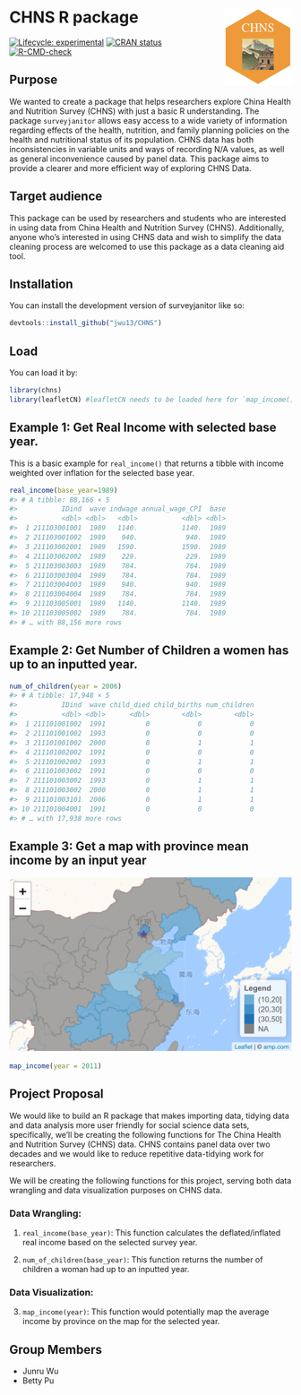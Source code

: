 
<!-- README.md is generated from README.Rmd. Please edit that file -->

# CHNS R package <img src='data-raw/hex.png' align="right" height="139"/>

<!-- badges: start -->

[![Lifecycle:
experimental](https://img.shields.io/badge/lifecycle-experimental-orange.svg)](https://lifecycle.r-lib.org/articles/stages.html#experimental)
[![CRAN
status](https://www.r-pkg.org/badges/version/surveyjanitor)](https://CRAN.R-project.org/package=surveyjanitor)
[![R-CMD-check](https://github.com/jwu13/CHNS/actions/workflows/R-CMD-check.yaml/badge.svg)](https://github.com/jwu13/CHNS/actions/workflows/R-CMD-check.yaml)

<!-- badges: end -->

## Purpose

We wanted to create a package that helps researchers explore China
Health and Nutrition Survey (CHNS) with just a basic R understanding.
The package `surveyjanitor` allows easy access to a wide variety of
information regarding effects of the health, nutrition, and family
planning policies on the health and nutritional status of its
population. CHNS data has both inconsistencies in variable units and
ways of recording N/A values, as well as general inconvenience caused by
panel data. This package aims to provide a clearer and more efficient
way of exploring CHNS Data.

## Target audience

This package can be used by researchers and students who are interested
in using data from China Health and Nutrition Survey (CHNS).
Additionally, anyone who’s interested in using CHNS data and wish to
simplify the data cleaning process are welcomed to use this package as a
data cleaning aid tool.

## Installation

You can install the development version of surveyjanitor like so:

``` r
devtools::install_github("jwu13/CHNS")
```

## Load

You can load it by:

``` r
library(chns)
library(leafletCN) #leafletCN needs to be loaded here for `map_income()` function
```

## Example 1: Get Real Income with selected base year.

This is a basic example for `real_income()` that returns a tibble with
income weighted over inflation for the selected base year.

``` r
real_income(base_year=1989) 
#> # A tibble: 88,166 × 5
#>           IDind  wave indwage annual_wage_CPI  base
#>           <dbl> <dbl>   <dbl>           <dbl> <dbl>
#>  1 211103001001  1989   1140.           1140.  1989
#>  2 211103001002  1989    940.            940.  1989
#>  3 211103002001  1989   1590.           1590.  1989
#>  4 211103002002  1989    229.            229.  1989
#>  5 211103003003  1989    784.            784.  1989
#>  6 211103003004  1989    784.            784.  1989
#>  7 211103004003  1989    940.            940.  1989
#>  8 211103004004  1989    784.            784.  1989
#>  9 211103005001  1989   1140.           1140.  1989
#> 10 211103005002  1989    784.            784.  1989
#> # … with 88,156 more rows
```

## Example 2: Get Number of Children a women has up to an inputted year.

``` r
num_of_children(year = 2006) 
#> # A tibble: 17,948 × 5
#>           IDind  wave child_died child_births num_children
#>           <dbl> <dbl>      <dbl>        <dbl>        <dbl>
#>  1 211101001002  1991          0            0            0
#>  2 211101001002  1993          0            0            0
#>  3 211101001002  2000          0            1            1
#>  4 211101002002  1991          0            0            0
#>  5 211101002002  1993          0            1            1
#>  6 211101003002  1991          0            0            0
#>  7 211101003002  1993          0            1            1
#>  8 211101003002  2000          0            1            1
#>  9 211101003101  2006          0            1            1
#> 10 211101004001  1991          0            0            0
#> # … with 17,938 more rows
```

## Example 3: Get a map with province mean income by an input year

![a visualization demo](data-raw/viz_demo.png)

``` r
map_income(year = 2011)
```

## Project Proposal

We would like to build an R package that makes importing data, tidying
data and data analysis more user friendly for social science data sets,
specifically, we’ll be creating the following functions for The China
Health and Nutrition Survey (CHNS) data. CHNS contains panel data over
two decades and we would like to reduce repetitive data-tidying work for
researchers.

We will be creating the following functions for this project, serving
both data wrangling and data visualization purposes on CHNS data.

### Data Wrangling:

1)  `real_income(base_year)`: This function calculates the
    deflated/inflated real income based on the selected survey year.

2)  `num_of_children(base_year)`: This function returns the number of
    children a woman had up to an inputted year.

### Data Visualization:

3)  `map_income(year)`: This function would potentially map the average
    income by province on the map for the selected year.

## Group Members

-   Junru Wu
-   Betty Pu
